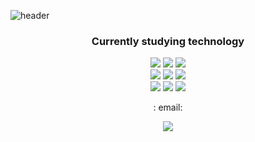 ![header](https://capsule-render.vercel.app/api?type=Waving&color=auto&height=300&section=header&text=yun%20seo&fontSize=90&)

<h3 align="center">Currently studying technology</h3>
<p align="center">
 <img src="https://img.shields.io/badge/Python-3776AB?style=flat-square&logo=Python&logoColor=white "/></a>
 <img src="https://img.shields.io/badge/Android-3DDC84?style=flat-square&logo=Android&logoColor=white "/></a>
 <img src="https://img.shields.io/badge/JavaScript-F7DF1E?style=flat-square&logo=JavaScript&logoColor=white "/></a>
 <br>
 <img src="https://img.shields.io/badge/HTML-E34F26?style=flat-square&logo=HTML&logoColor=white "/></a>
 <img src="https://img.shields.io/badge/CSS-1572B6?style=flat-square&logo=CSS&logoColor=white "/></a>
 <img src="https://img.shields.io/badge/Tableau-E97627?style=flat-square&logo=Tableau&logoColor=white "/></a>
 <br>
 <img src="https://img.shields.io/badge/SQLite-003B57?style=flat-square&logo=SQLite&logoColor=white "/></a>
 <img src="https://img.shields.io/badge/R-276DC3?style=flat-square&logo=R&logoColor=white "/></a>
 <img src="https://img.shields.io/badge/Oracle-F80000?style=flat-square&logo=Oracle&logoColor=white "/></a>
</p>
<p align="center"> : email: </p>
<p align="center">
<a href="url"><img src="https://img.shields.io/badge/lhyk0219 @naver.com-F7DF1E?style=flat-square&logo=email&logoColor=white&link=lhyk0219@naver.com "/></a>
</p>
